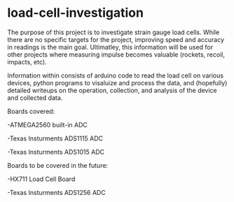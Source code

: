 # load-cell-investigation

The purpose of this project is to investigate strain gauge load cells. While there are no specific targets for the project, improving speed and accuracy in readings is the main goal. Ultimatley, this information will be used for other projects where measuring impulse becomes valuable (rockets, recoil, impacts, etc).

Information within consists of arduino code to read the load cell on various devices, python programs to visaluize and process the data, and (hopefully) detailed writeups on the operation, collection, and analysis of the device and collected data.

Boards covered:


-ATMEGA2560 built-in ADC

-Texas Insturments ADS1115 ADC

-Texas Insturments ADS1015 ADC

Boards to be covered in the future:

-HX711 Load Cell Board

-Texas Insturments ADS1256 ADC
